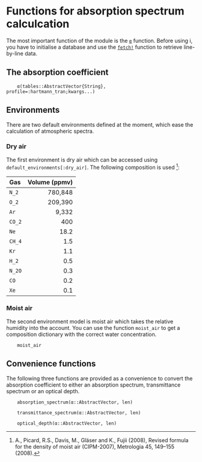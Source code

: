 # Functions for absorption spectrum calculcation

The most important function of the module is the [`α`](@ref) function.
Before using i, you have to initialise a database and use the [`fetch!`](@ref) function
to retrieve line-by-line data.

## The absorption coefficient

```@docs
    α(tables::AbstractVector{String}, profile=:hartmann_tran;kwargs...)
``` 

## Environments

There are two default environments defined at the moment, which ease the calculation of atmospheric spectra.

### Dry air
The first environment is dry air which can be accessed using `default_environments[:dry_air]`. The following composition is used [^Picard2008]:

[^Picard2008]: A., Picard, R.S., Davis, M., Gläser and K., Fujii (2008), Revised formula for the density of moist air (CIPM-2007), Metrologia 45, 149–155 (2008).

| Gas | Volume (ppmv) |
| :---   |       ---: |
| ``N_2`` |   780,848 |
| ``O_2`` |   209,390 |
| ``Ar`` |      9,332 |
| ``CO_2`` |      400 |
| ``Ne`` |       18.2 |
| ``CH_4`` |       1.5 |
| ``Kr``  |        1.1 |
| ``H_2`` |        0.5 |
| ``N_2O`` |       0.3 |
| ``CO``  |        0.2 |
| ``Xe``  |        0.1 |


### Moist air

The second environment model is moist air which takes the relative humidity into the account.
You can use the function `moist_air` to get a 
composition dictionary with the correct water concentration.

```@docs
    moist_air
```

## Convenience functions

The following three functions are provided as a convenience to convert the absorption
coefficient to either an absorption spectrum, transmittance spectrum or an optical depth.

```@docs
    absorption_spectrum(α::AbstractVector, len)
``` 

```@docs
    transmittance_spectrum(α::AbstractVector, len)
``` 

```@docs
    optical_depth(α::AbstractVector, len)
``` 